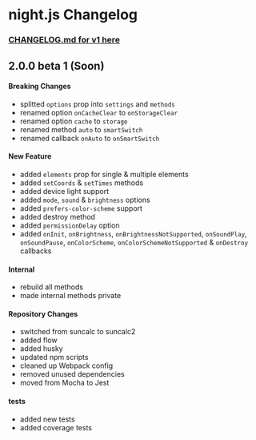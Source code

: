 # night.js Changelog

### [CHANGELOG.md for v1 here](https://github.com/JB1905/night.js/blob/v1/CHANGELOG.md)

## 2.0.0 beta 1 (Soon)
#### Breaking Changes
- splitted `options` prop into `settings` and `methods`
- renamed option `onCacheClear` to `onStorageClear`
- renamed option `cache` to `storage`
- renamed method `auto` to `smartSwitch`
- renamed callback `onAuto` to `onSmartSwitch`

#### New Feature
- added `elements` prop for single & multiple elements
- added `setCoords` & `setTimes` methods
- added device light support
- added `mode`, `sound` & `brightness` options
- added `prefers-color-scheme` support
- added destroy method
- added `permissionDelay` option
- added `onInit`, `onBrightness`, `onBrightnessNotSupported`, `onSoundPlay`, `onSoundPause`, `onColorScheme`, `onColorSchemeNotSupported` & `onDestroy` callbacks

#### Internal
- rebuild all methods
- made internal methods private

#### Repository Changes
- switched from suncalc to suncalc2
- added flow
- added husky
- updated npm scripts
- cleaned up Webpack config
- removed unused dependencies
- moved from Mocha to Jest

#### tests
- added new tests
- added coverage tests
